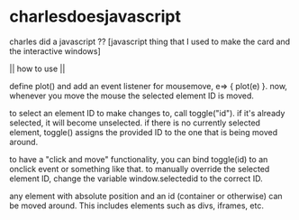 # charlesdoesjavascript
charles did a javascript ?? [javascript thing that I used to make the card and the interactive windows]


|| how to use ||

define plot() and add an event listener for mousemove, e=> { plot(e) }.
now, whenever you move the mouse the selected element ID is moved.

to select an element ID to make changes to, call toggle("id"). if it's already selected,
it will become unselected. if there is no currently selected element, toggle() assigns the provided ID
to the one that is being moved around.

to have a "click and move" functionality, you can bind toggle(id) to an onclick event or something like that.
to manually override the selected element ID, change the variable window.selectedid to the correct ID.

any element with absolute position and an id (container or otherwise) can be moved around. This includes elements 
such as divs, iframes, etc.
